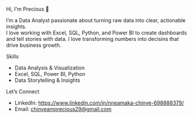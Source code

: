  Hi, I'm Precious 👋

I’m a Data Analyst passionate about turning raw data into clear, actionable insights.  
I love working with Excel, SQL, Python, and Power BI to create dashboards and tell stories with data.
I love transforming numbers into decisins that drive business growth.

 Skills
- Data Analysis & Visualization  
- Excel, SQL, Power BI, Python 
- Data Storytelling & Insights  


Let’s Connect
- LinkedIn: https://www.linkedin.com/in/nneamaka-chinye-698888379/ 
- Email: chinyeamprecious29@gmail.com 
